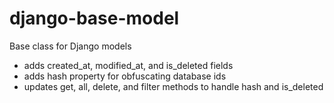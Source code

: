 # django-base-model
Base class for Django models

- adds created_at, modified_at, and is_deleted fields
- adds hash property for obfuscating database ids
- updates get, all, delete, and filter methods to handle hash and is_deleted
